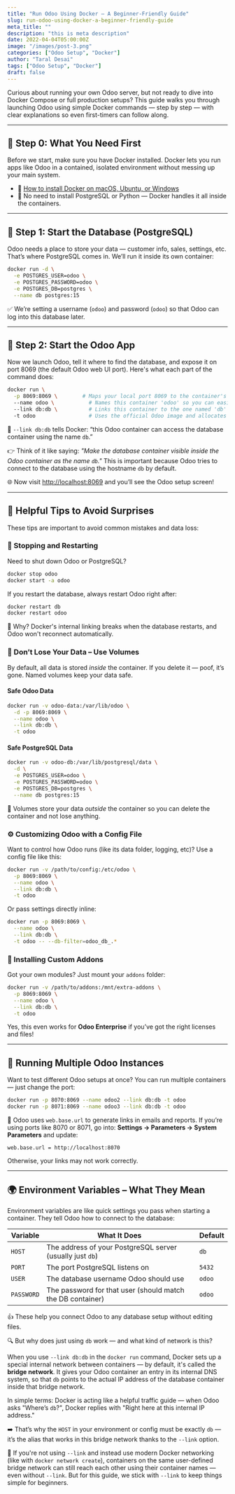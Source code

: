 ```yaml
---
title: "Run Odoo Using Docker – A Beginner-Friendly Guide"
slug: run-odoo-using-docker-a-beginner-friendly-guide
meta_title: ""
description: "this is meta description"
date: 2022-04-04T05:00:00Z
image: "/images/post-3.png"
categories: ["Odoo Setup", "Docker"]
author: "Taral Desai"
tags: ["Odoo Setup", "Docker"]
draft: false
---
```



Curious about running your own Odoo server, but not ready to dive into Docker Compose or full production setups? This guide walks you through launching Odoo using simple Docker commands — step by step — with clear explanations so even first-timers can follow along.

---

## 🧱 Step 0: What You Need First

Before we start, make sure you have Docker installed. Docker lets you run apps like Odoo in a contained, isolated environment without messing up your main system.

- 🔗 [How to install Docker on macOS, Ubuntu, or Windows](#)
- 🧠 No need to install PostgreSQL or Python — Docker handles it all inside the containers.

---

## 🔧 Step 1: Start the Database (PostgreSQL)

Odoo needs a place to store your data — customer info, sales, settings, etc. That’s where PostgreSQL comes in. We’ll run it inside its own container:

```bash
docker run -d \
  -e POSTGRES_USER=odoo \
  -e POSTGRES_PASSWORD=odoo \
  -e POSTGRES_DB=postgres \
  --name db postgres:15
```

✅ We’re setting a username (`odoo`) and password (`odoo`) so that Odoo can log into this database later.

---

## 🚀 Step 2: Start the Odoo App

Now we launch Odoo, tell it where to find the database, and expose it on port 8069 (the default Odoo web UI port). Here's what each part of the command does:

```bash
docker run \
  -p 8069:8069 \        # Maps your local port 8069 to the container's port 8069 (Odoo's default web port)
  --name odoo \           # Names this container 'odoo' so you can easily refer to it later
  --link db:db \          # Links this container to the one named 'db' and gives it the alias 'db'
  -t odoo                 # Uses the official Odoo image and allocates a terminal for logs/output
```

🔗 `--link db:db` tells Docker: “this Odoo container can access the database container using the name `db`.”

👉 Think of it like saying: *"Make the database container visible inside the Odoo container as the name `db`."* This is important because Odoo tries to connect to the database using the hostname `db` by default.

🌐 Now visit [http://localhost:8069](http://localhost:8069) and you’ll see the Odoo setup screen!

---

## 🧩 Helpful Tips to Avoid Surprises

These tips are important to avoid common mistakes and data loss:

### 🔄 Stopping and Restarting
Need to shut down Odoo or PostgreSQL?

```bash
docker stop odoo
docker start -a odoo
```

If you restart the database, always restart Odoo right after:
```bash
docker restart db
docker restart odoo
```

📌 Why? Docker's internal linking breaks when the database restarts, and Odoo won't reconnect automatically.

### 💾 Don’t Lose Your Data – Use Volumes
By default, all data is stored *inside* the container. If you delete it — poof, it’s gone. Named volumes keep your data safe.

#### Safe Odoo Data
```bash
docker run -v odoo-data:/var/lib/odoo \
  -d -p 8069:8069 \
  --name odoo \
  --link db:db \
  -t odoo
```

#### Safe PostgreSQL Data
```bash
docker run -v odoo-db:/var/lib/postgresql/data \
  -d \
  -e POSTGRES_USER=odoo \
  -e POSTGRES_PASSWORD=odoo \
  -e POSTGRES_DB=postgres \
  --name db postgres:15
```

🧠 Volumes store your data *outside* the container so you can delete the container and not lose anything.

### ⚙️ Customizing Odoo with a Config File
Want to control how Odoo runs (like its data folder, logging, etc)? Use a config file like this:

```bash
docker run -v /path/to/config:/etc/odoo \
  -p 8069:8069 \
  --name odoo \
  --link db:db \
  -t odoo
```

Or pass settings directly inline:
```bash
docker run -p 8069:8069 \
  --name odoo \
  --link db:db \
  -t odoo -- --db-filter=odoo_db_.*
```

### 🧩 Installing Custom Addons
Got your own modules? Just mount your `addons` folder:
```bash
docker run -v /path/to/addons:/mnt/extra-addons \
  -p 8069:8069 \
  --name odoo \
  --link db:db \
  -t odoo
```

Yes, this even works for **Odoo Enterprise** if you’ve got the right licenses and files!

---

## 🧪 Running Multiple Odoo Instances

Want to test different Odoo setups at once? You can run multiple containers — just change the port:

```bash
docker run -p 8070:8069 --name odoo2 --link db:db -t odoo
docker run -p 8071:8069 --name odoo3 --link db:db -t odoo
```

🧠 Odoo uses `web.base.url` to generate links in emails and reports. If you’re using ports like 8070 or 8071, go into:
**Settings → Parameters → System Parameters**
and update:
```
web.base.url = http://localhost:8070
```
Otherwise, your links may not work correctly.

---

## 🌍 Environment Variables – What They Mean

Environment variables are like quick settings you pass when starting a container. They tell Odoo how to connect to the database:

| Variable   | What It Does                                                  | Default |
|------------|---------------------------------------------------------------|---------|
| `HOST`     | The address of your PostgreSQL server (usually just `db`)     | `db`    |
| `PORT`     | The port PostgreSQL listens on                                | `5432`  |
| `USER`     | The database username Odoo should use                         | `odoo`  |
| `PASSWORD` | The password for that user (should match the DB container)    | `odoo`  |

👍 These help you connect Odoo to any database setup without editing files.

🔍 But why does just using `db` work — and what kind of network is this?

When you use `--link db:db` in the `docker run` command, Docker sets up a special internal network between containers — by default, it's called the **bridge network**. It gives your Odoo container an entry in its internal DNS system, so that `db` points to the actual IP address of the database container inside that bridge network.

In simple terms: Docker is acting like a helpful traffic guide — when Odoo asks "Where’s `db`?", Docker replies with "Right here at this internal IP address."

➡️ That’s why the `HOST` in your environment or config must be exactly `db` — it’s the alias that works in this bridge network thanks to the `--link` option.

🧠 If you're not using `--link` and instead use modern Docker networking (like with `docker network create`), containers on the same user-defined bridge network can still reach each other using their container names — even without `--link`. But for this guide, we stick with `--link` to keep things simple for beginners.


